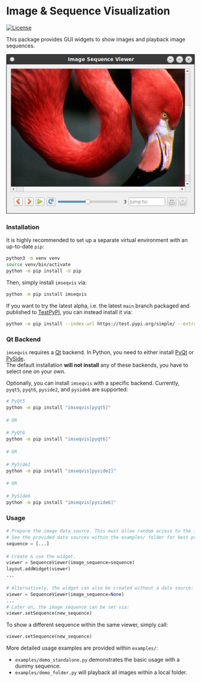 # Image & Sequence Visualization
[![License](https://img.shields.io/badge/license-MIT-blue.svg)](https://github.com/snototter/imseqvis/blob/main/LICENSE?raw=true)

This package provides GUI widgets to show images and playback image sequences.

![Screenshot Sequence Viewer](https://github.com/snototter/imseqvis/blob/main/examples/screenshot.jpg?raw=true "SequenceViewer widget")

### Installation
It is highly recommended to set up a separate virtual environment with an up-to-date `pip`:
```bash
python3 -m venv venv
source venv/bin/activate
python -m pip install -U pip
```

Then, simply install `imseqvis` via:
```bash
python -m pip install imseqvis
```

If you want to try the latest alpha, i.e. the latest `main` branch packaged and
published to [TestPyPI](https://test.pypi.org/), you can instead install it via:
```bash
python -m pip install --index-url https://test.pypi.org/simple/ --extra-index-url https://pypi.org/simple "imseqvis[pyside2]"
```

### Qt Backend
`imseqvis` requires a [Qt](https://www.qt.io/) backend. In Python, you need to
either install [PyQt](https://www.riverbankcomputing.com/software/pyqt/download)
or [PySide](https://doc.qt.io/qtforpython-6/).  
The default installation **will not install** any of these backends, you have
to select one on your own.

Optionally, you can install `imseqvis` with a specific backend. Currently,
`pyqt5`, `pyqt6`, `pyside2`, and `pyside6` are supported:
```bash
# PyQt5
python -m pip install "imseqvis[pyqt5]"

# OR

# PyQt6
python -m pip install "imseqvis[pyqt6]"

# OR

# PySide2
python -m pip install "imseqvis[pyside2]"

# OR

# PySide6
python -m pip install "imseqvis[pyside6]"
```

### Usage

```python
# Prepare the image data source. This must allow random access to the images.
# See the provided data sources within the examples/ folder for best practices.
sequence = [...]

# Create & use the widget.
viewer = SequenceViewer(image_sequence=sequence)
layout.addWidget(viewer)
...

# Alternatively, the widget can also be created without a data source:
viewer = SequenceViewer(image_sequence=None)
...
# Later on, the image sequence can be set via:
viewer.setSequence(new_sequence)
```

To show a different sequence within the same viewer, simply call:
```python
viewer.setSequence(new_sequence)
```

More detailed usage examples are provided within `examples/`:
* `examples/demo_standalone.py` demonstrates the basic usage with a dummy
  sequence.
* `examples/demo_folder.py` will playback all images within a local folder.

